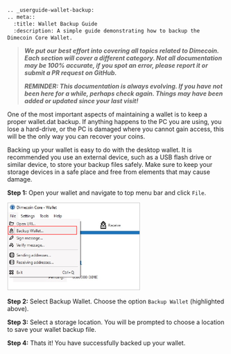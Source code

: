 ```{eval-rst}
.. _userguide-wallet-backup:
.. meta::
  :title: Wallet Backup Guide
  :description: A simple guide demonstrating how to backup the Dimecoin Core Wallet.
```

> ***We put our best effort into covering all topics related to Dimecoin. Each section will cover a different category. Not all documentation may be 100% accurate, if you spot an error, please report it or submit a PR request on GitHub.***
>
> ***REMINDER: This documentation is always evolving. If you have not been here for a while, perhaps check again. Things may have been added or updated since your last visit!***

One of the most important aspects of maintaining a wallet is to keep a proper wallet.dat backup. If anything happens to the PC you are using, you lose a hard-drive, or the PC is damaged where you cannot gain access, this will be the only way you can recover your coins.

Backing up your wallet is easy to do with the desktop wallet. It is recommended you use an external device, such as a USB flash drive or similar device, to store your backup files safely. Make sure to keep your storage devices in a safe place and free from elements that may cause damage.

**Step 1:** Open your wallet and navigate to top menu bar and click `File`.

![Top Menu Bar Backup Option](../../img/dev/backup-wallet.png)

**Step 2:** Select Backup Wallet. Choose the option `Backup Wallet` (highlighted above).

**Step 3:** Select a storage location. You will be prompted to choose a location to save your wallet backup file.

**Step 4:** Thats it! You have successfully backed up your wallet.
